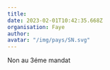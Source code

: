 ```yaml
---
title: 
date: 2023-02-01T10:42:35.668Z
organisation: Faye 
author: 
avatar: "/img/pays/SN.svg"
---
```


Non au 3éme mandat